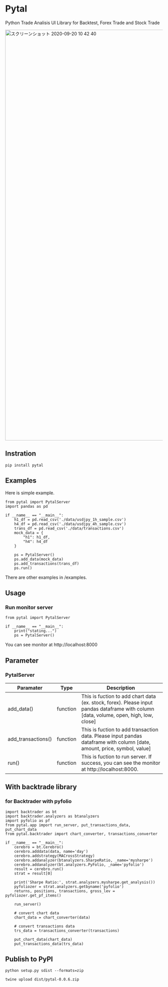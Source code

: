 # Pytal
Python Trade Analisis UI Library for Backtest, Forex Trade and Stock Trade

<img width="1307" alt="スクリーンショット 2020-09-20 10 42 40" src="https://user-images.githubusercontent.com/43264434/93692419-0e95ff00-fb2e-11ea-985d-869780058162.png">

## Instration
```
pip install pytal
```

## Examples
Here is simple example.
```
from pytal import PytalServer
import pandas as pd

if __name__ == "__main__":
    h1_df = pd.read_csv('./data/usdjpy_1h_sample.csv')
    h4_df = pd.read_csv('./data/usdjpy_4h_sample.csv')
    trans_df = pd.read_csv('./data/transactions.csv')
    mock_data = {
        "h1": h1_df,
        "h4": h4_df
    }
    
    ps = PytalServer()
    ps.add_data(mock_data)
    ps.add_transactions(trans_df)
    ps.run()
```
There are other examples in /examples. 

## Usage

### Run monitor server
```
from pytal import PytalServer

if __name__ == "__main__":
    print("stating...")
    ps = PytalServer()

```
You can see monitor at http://localhost:8000

## Parameter
### PytalServer
| Paramater       | Type                   | Description                                                                                                                                                                                                                                                                                                         |
| --------------- | ---------------------- | ------------------------------------------------------------------------------------------------------------------------------------------------------------------------------------------------------------------------------------------------------------------------------------------------------------------- |
| add_data()    | function                    | This is fuction to add chart data (ex. stock, forex). Please input pandas dataframe with column [data, volume, open, high, low, close]      
| add_transactions()    | function                    | This is fuction to add transaction data. Please input pandas dataframe with column [date, amount, price, symbol, value] 
| run()    | function                    | This is fuction to run server. If success, you can see the monitor at http://localhost:8000.

## With backtrade library
### for Backtrader with pyfolio
```
import backtrader as bt
import backtrader.analyzers as btanalyzers
import pyfolio as pf
from pytal.app import run_server, put_transactions_data, put_chart_data
from pytal.backtrader import chart_converter, transactions_converter

if __name__ == "__main__":
    cerebro = bt.Cerebro()
    cerebro.adddata(data, name='day')
    cerebro.addstrategy(MACrossStrategy)
    cerebro.addanalyzer(btanalyzers.SharpeRatio, _name='mysharpe')
    cerebro.addanalyzer(bt.analyzers.PyFolio, _name='pyfolio')
    result = cerebro.run()
    strat = result[0]

    print('Sharpe Ratio:', strat.analyzers.mysharpe.get_analysis())
    pyfoliozer = strat.analyzers.getbyname('pyfolio')
    returns, positions, transactions, gross_lev = pyfoliozer.get_pf_items()

    run_server()

    # convert chart data
    chart_data = chart_converter(data)

    # convert transactions data
    trs_data = transactions_converter(transactions)

    put_chart_data(chart_data)
    put_transactions_data(trs_data)

```


## Publish to PyPI
```
python setup.py sdist --formats=zip
```

```
twine upload dist/pytal-0.0.6.zip
```
